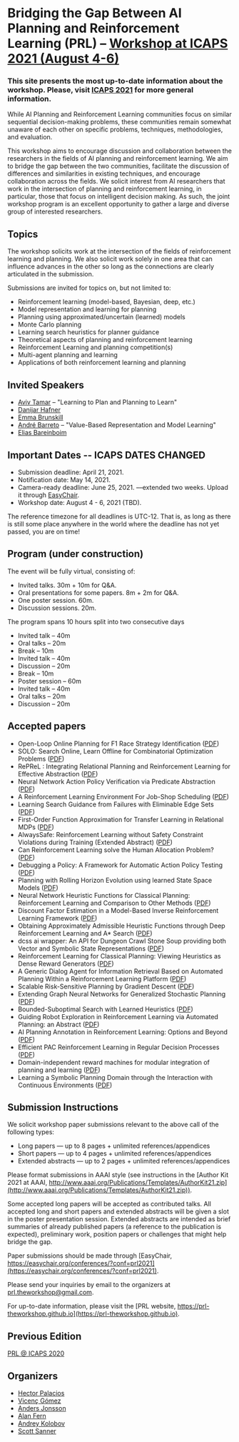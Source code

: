 # Bridging the Gap Between AI Planning and Reinforcement Learning (PRL) – [Workshop at ICAPS 2021 (August 4-6)](https://icaps21.icaps-conference.org/workshops/PRL/)

### This site presents the most up-to-date information about the workshop. Please, visit [ICAPS 2021](https://icaps21.icaps-conference.org/) for more general information.

While AI Planning and Reinforcement Learning communities focus on similar sequential decision-making problems, these communities remain somewhat unaware of each other on specific problems, techniques, methodologies, and evaluation.

This workshop aims to encourage discussion and collaboration between the researchers in the fields of AI planning and reinforcement learning. We aim to bridge the gap between the two communities, facilitate the discussion of differences and similarities in existing techniques, and encourage collaboration across the fields. We solicit interest from AI researchers that work in the intersection of planning and reinforcement learning, in particular, those that focus on intelligent decision making. As such, the joint workshop program is an excellent opportunity to gather a large and diverse group of interested researchers.

## Topics

The workshop solicits work at the intersection of the fields of reinforcement learning and planning. We also solicit work solely in one area that can influence advances in the other so long as the connections are clearly articulated in the submission.

Submissions are invited for topics on, but not limited to:

- Reinforcement learning (model-based, Bayesian, deep, etc.)
- Model representation and learning for planning
- Planning using approximated/uncertain (learned) models
- Monte Carlo planning
- Learning search heuristics for planner guidance
- Theoretical aspects of planning and reinforcement learning
- Reinforcement Learning and planning competition(s)
- Multi-agent planning and learning
- Applications of both reinforcement learning and planning

## Invited Speakers

- [Aviv Tamar](https://avivt.github.io/avivt/) – "Learning to Plan and Planning to Learn"
- [Danijar Hafner](https://danijar.com)
- [Emma Brunskill](https://cs.stanford.edu/people/ebrun/)
- [André Barreto](https://www.lncc.br/~amsb/) – "Value-Based Representation and Model Learning"
- [Elias Bareinboim](https://causalai.net)

## Important Dates -- **ICAPS DATES CHANGED**

- Submission deadline: April 21, 2021.
- Notification date: May 14, 2021.
- Camera-ready deadline: June 25, 2021. ––extended two weeks. Upload it through [EasyChair](https://easychair.org/conferences/?conf=prl2021).
- Workshop date: August 4 - 6, 2021 (TBD).

The reference timezone for all deadlines is UTC-12.
That is, as long as there is still some place anywhere in the world where the deadline has not yet passed, you are on time!

## Program (under construction)

The event will be fully virtual, consisting of:

* Invited talks. 30m + 10m for Q&A.
* Oral presentations for some papers. 8m + 2m for Q&A.
* One poster session. 60m.
* Discussion sessions. 20m.

The program spans 10 hours split into two consecutive days

* Invited talk – 40m
* Oral talks – 20m
* Break – 10m
* Invited talk – 40m
* Discussion – 20m
* Break – 10m
* Poster session – 60m
* Invited talk – 40m
* Oral talks – 20m
* Discussion – 20m

## Accepted papers

* Open-Loop Online Planning for F1 Race Strategy Identification ([PDF](prl2021/papers/PRL2021_paper_1.pdf))
* SOLO: Search Online, Learn Offline for Combinatorial Optimization Problems ([PDF](prl2021/papers/PRL2021_paper_4.pdf))
* RePReL : Integrating Relational Planning and Reinforcement Learning for Effective Abstraction ([PDF](prl2021/papers/PRL2021_paper_5.pdf))
* Neural Network Action Policy Verification via Predicate Abstraction ([PDF](prl2021/papers/PRL2021_paper_7.pdf))
* A Reinforcement Learning Environment For Job-Shop Scheduling ([PDF](prl2021/papers/PRL2021_paper_9.pdf))
* Learning Search Guidance from Failures with Eliminable Edge Sets ([PDF](prl2021/papers/PRL2021_paper_10.pdf))
* First-Order Function Approximation for Transfer Learning in Relational MDPs ([PDF](prl2021/papers/PRL2021_paper_11.pdf))
* AlwaysSafe: Reinforcement Learning without Safety Constraint Violations during Training (Extended Abstract) ([PDF](prl2021/papers/PRL2021_paper_13.pdf))
* Can Reinforcement Learning solve the Human Allocation Problem? ([PDF](prl2021/papers/PRL2021_paper_15.pdf))
* Debugging a Policy: A Framework for Automatic Action Policy Testing ([PDF](prl2021/papers/PRL2021_paper_16.pdf))
* Planning with Rolling Horizon Evolution using learned State Space Models ([PDF](prl2021/papers/PRL2021_paper_17.pdf))
* Neural Network Heuristic Functions for Classical Planning: Reinforcement Learning and Comparison to Other Methods ([PDF](prl2021/papers/PRL2021_paper_20.pdf))
* Discount Factor Estimation in a Model-Based Inverse Reinforcement Learning Framework ([PDF](prl2021/papers/PRL2021_paper_21.pdf))
* Obtaining Approximately Admissible Heuristic Functions through Deep Reinforcement Learning and A* Search ([PDF](prl2021/papers/PRL2021_paper_23.pdf))
* dcss ai wrapper: An API for Dungeon Crawl Stone Soup providing both Vector and Symbolic State Representations ([PDF](prl2021/papers/PRL2021_paper_24.pdf))
* Reinforcement Learning for Classical Planning: Viewing Heuristics as Dense Reward Generators ([PDF](prl2021/papers/PRL2021_paper_26.pdf))
* A Generic Dialog Agent for Information Retrieval Based on Automated Planning Within a Reinforcement Learning Platform ([PDF](prl2021/papers/PRL2021_paper_28.pdf))
* Scalable Risk-Sensitive Planning by Gradient Descent ([PDF](prl2021/papers/PRL2021_paper_30.pdf))
* Extending Graph Neural Networks for Generalized Stochastic Planning ([PDF](prl2021/papers/PRL2021_paper_31.pdf))
* Bounded-Suboptimal Search with Learned Heuristics ([PDF](prl2021/papers/PRL2021_paper_33.pdf))
* Guiding Robot Exploration in Reinforcement Learning via Automated Planning: an Abstract ([PDF](prl2021/papers/PRL2021_paper_35.pdf))
* AI Planning Annotation in Reinforcement Learning: Options and Beyond ([PDF](prl2021/papers/PRL2021_paper_36.pdf))
* Efficient PAC Reinforcement Learning in Regular Decision Processes ([PDF](prl2021/papers/PRL2021_paper_37.pdf))
* Domain-independent reward machines for modular integration of planning and learning ([PDF](prl2021/papers/PRL2021_paper_38.pdf))
* Learning a Symbolic Planning Domain through the Interaction with Continuous Environments ([PDF](prl2021/papers/PRL2021_paper_39.pdf))


## Submission Instructions

We solicit workshop paper submissions relevant to the above call of the following types:
- Long papers — up to 8 pages + unlimited references/appendices
- Short papers — up to 4 pages + unlimited references/appendices
- Extended abstracts — up to 2 pages + unlimited references/appendices

Please format submissions in AAAI style (see instructions in the [Author Kit 2021 at AAAI, http://www.aaai.org/Publications/Templates/AuthorKit21.zip](http://www.aaai.org/Publications/Templates/AuthorKit21.zip)).

Some accepted long papers will be accepted as contributed talks. All accepted long and short papers and extended abstracts will be given a slot in the poster presentation session. Extended abstracts are intended as brief summaries of already published papers (a reference to the publication is expected), preliminary work, position papers or challenges that might help bridge the gap.

Paper submissions should be made through [EasyChair, https://easychair.org/conferences/?conf=prl2021](https://easychair.org/conferences/?conf=prl2021).

Please send your inquiries by email to the organizers at [prl.theworkshop@gmail.com](mailto:prl.theworkshop@gmail.com).

For up-to-date information, please visit the [PRL website, https://prl-theworkshop.github.io](https://prl-theworkshop.github.io).

## Previous Edition

[PRL @ ICAPS 2020](https://prl-theworkshop.github.io/icaps20subpages.icaps-conference.org/workshops/prl/)

## Organizers

- [Hector Palacios](http://hectorpalacios.net/)
- [Vicenç Gómez](https://www.upf.edu/web/vgomez)
- [Anders Jonsson](https://www.upf.edu/web/anders-jonsson)
- [Alan Fern](http://web.engr.oregonstate.edu/~afern/)
- [Andrey Kolobov](https://www.microsoft.com/en-us/research/people/akolobov/)
- [Scott Sanner](http://d3m.mie.utoronto.ca)
